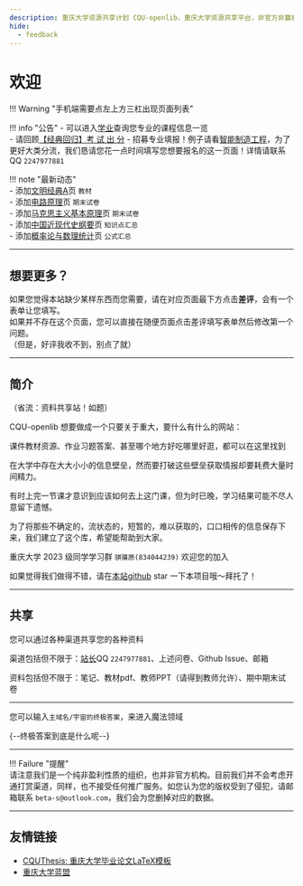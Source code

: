 ```yaml
---
description: 重庆大学资源共享计划 CQU-openlib，重庆大学资源共享平台，非官方非赢利组织，提供课件、教材pdf、各种杂项信息。
hide:
  - feedback
---
```


# 欢迎  
!!! Warning "手机端需要点左上方三杠出现页面列表"  
<div class="grid" markdown>

!!! info "公告"
    - 可以进入[学业](学业/index.md)查询您专业的课程信息一览  
    - 请回顾[【经典回归】考 试 出 分](https://www.bilibili.com/video/BV16w411o7DL)
    - 招募专业填报！例子请看[智能制造工程](学业/专业培养方案/机械与运载工程学院/智能制造工程.md)，为了更好大类分流，我们恳请您花一点时间填写您想要报名的这一页面！详情请联系 QQ `2247977881`

!!! note "最新动态"  
    - 添加[文明经典A](课程/文明经典/文明经典%20A.md)页 `教材`  
    - 添加[电路原理](课程/电路原理.md)页 `期末试卷`  
    - 添加[马克思主义基本原理](课程/马克思主义基本原理.md)页 `期末试卷`  
    - 添加[中国近现代史纲要](课程/中国近现代史纲要.md)页 `知识点汇总`  
    - 添加[概率论与数理统计](课程/概率论与数理统计.md)页 `公式汇总`  

</div>

---

## 想要更多？
如果您觉得本站缺少某样东西而您需要，请在对应页面最下方点击**差评**，会有一个表单让您填写。  
如果并不存在这个页面，您可以直接在随便页面点击差评填写表单然后修改第一个问题。  
（但是，好评我收不到，别点了就）

---

## 简介  

（省流：资料共享站！如题）  

CQU-openlib 想要做成一个只要关于重大，要什么有什么的网站：  

课件教材资源、作业习题答案、甚至哪个地方好吃哪里好逛，都可以在这里找到  

在大学中存在大大小小的信息壁垒，然而要打破这些壁垒获取情报却要耗费大量时间精力。  

有时上完一节课才意识到应该如何去上这门课，但为时已晚，学习结果可能不尽人意留下遗憾。  

为了将那些不确定的，流状态的，短暂的，难以获取的，口口相传的信息保存下来，我们建立了这个库，希望能帮助到大家。  

重庆大学 2023 级同学学习群 `骐骥原(834044239)` 欢迎您的加入  

如果觉得我们做得不错，请在[本站github](https://github.com/INFO-studio/CQU-openlib) star 一下本项目哦～拜托了！  

---

## 共享
您可以通过各种渠道共享您的各种资料  

渠道包括但不限于：[站长](贡献者/茵符草.md)QQ `2247977881`、上述问卷、Github Issue、邮箱  

资料包括但不限于：笔记、教材pdf、教师PPT（请得到教师允许）、期中期末试卷  

---

您可以输入`主域名/宇宙的终极答案`，来进入魔法领域  

{--终极答案到底是什么呢--}  

---

!!! Failure "提醒"  
    请注意我们是一个纯非盈利性质的组织，也并非官方机构。目前我们并不会考虑开通打赏渠道，同样，也不接受任何推广服务。如您认为您的版权受到了侵犯，请邮箱联系 `beta-s@outlook.com`，我们会为您删掉对应的数据。  

---

## 友情链接
- [CQUThesis: 重庆大学毕业论文LaTeX模板](https://github.com/nanmu42/CQUThesis)
- [重庆大学蓝盟](http://lanunion.cqu.edu.cn/)